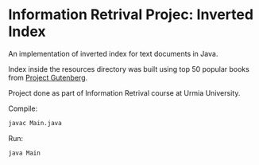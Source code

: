 # Information Retrival Projec: Inverted Index

An implementation of inverted index for text documents in Java.

Index inside the resources directory was built using top 50 popular books from [Project Gutenberg](https://www.gutenberg.org/ebooks/search/?sort_order=downloads).

Project done as part of Information Retrival course at Urmia University.

Compile:
```bash
javac Main.java
```

Run:
```bash
java Main
```
